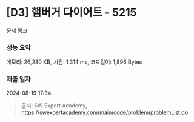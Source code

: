 # [D3] 햄버거 다이어트 - 5215 

[문제 링크](https://swexpertacademy.com/main/code/problem/problemDetail.do?contestProbId=AWT-lPB6dHUDFAVT) 

### 성능 요약

메모리: 26,280 KB, 시간: 1,314 ms, 코드길이: 1,896 Bytes

### 제출 일자

2024-08-19 17:34



> 출처: SW Expert Academy, https://swexpertacademy.com/main/code/problem/problemList.do